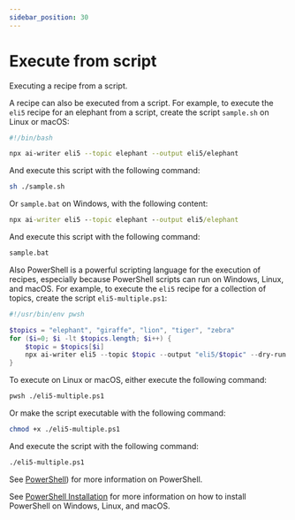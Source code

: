 ```yaml
---
sidebar_position: 30
---
```


# Execute from script

Executing a recipe from a script.

A recipe can also be executed from a script. For example, to execute the `eli5` recipe for an elephant from a script, create the script `sample.sh` on Linux or macOS:

```bash
#!/bin/bash

npx ai-writer eli5 --topic elephant --output eli5/elephant
```
And execute this script with the following command:

```bash
sh ./sample.sh
```

Or `sample.bat` on Windows, with the following content:

```cmd
npx ai-writer eli5 --topic elephant --output eli5/elephant
```

And execute this script with the following command:

```cmd
sample.bat
```

Also PowerShell is a powerful scripting language for the execution of recipes, especially because PowerShell scripts can run on Windows, Linux, and macOS. For example, to execute the `eli5` recipe for a collection of topics, create the script `eli5-multiple.ps1`:

```powershell
#!/usr/bin/env pwsh

$topics = "elephant", "giraffe", "lion", "tiger", "zebra"
for ($i=0; $i -lt $topics.length; $i++) {
    $topic = $topics[$i]
    npx ai-writer eli5 --topic $topic --output "eli5/$topic" --dry-run
}
```

To execute on Linux or macOS, either execute the following command:

```bash
pwsh ./eli5-multiple.ps1
```

Or make the script executable with the following command:

```bash
chmod +x ./eli5-multiple.ps1
```

And execute the script with the following command:

```bash
./eli5-multiple.ps1
```

See [PowerShell](https://learn.microsoft.com/en-us/powershell/scripting/overview)) for more information on PowerShell.

See [PowerShell Installation](https://learn.microsoft.com/en-us/powershell/scripting/install/installing-powershell) for more information on how to install PowerShell on Windows, Linux, and macOS.